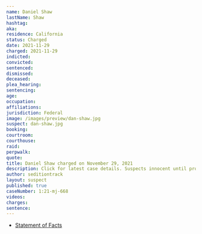 ```yaml
---
name: Daniel Shaw
lastName: Shaw
hashtag:
aka:
residence: California
status: Charged
date: 2021-11-29
charged: 2021-11-29
indicted:
convicted:
sentenced:
dismissed:
deceased:
plea_hearing:
sentencing:
age:
occupation:
affiliations:
jurisdiction: Federal
image: /images/preview/dan-shaw.jpg
suspect: dan-shaw.jpg
booking:
courtroom:
courthouse:
raid:
perpwalk:
quote:
title: Daniel Shaw charged on November 29, 2021
description: Click for latest case details. Suspects innocent until proven guilty.
author: seditiontrack
layout: suspect
published: true
caseNumber: 1:21-mj-668
videos:
charges:
sentence:
---
```

- [Statement of Facts](https://www.justice.gov/usao-dc/case-multi-defendant/file/1459181/download)
